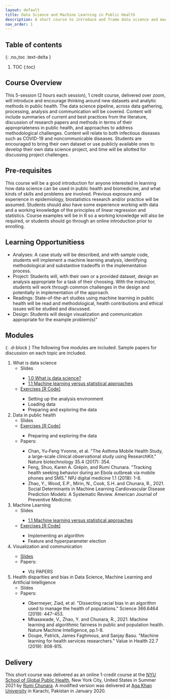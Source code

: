 ```yaml
---
layout: default
title: Data Science and Machine Learning in Public Health
description: A short course to introduce and frame data science and machine learning skills within the principles and priorities of public health.
nav_order: 1
---
```

## Table of contents
{: .no_toc .text-delta }

1. TOC
{:toc}

## Course Overview
This 5-session (2 hours each session), 1 credit course, delivered over zoom, will introduce and encourage thinking around new datasets and analytic  methods in public health. The data science pipeline, across data gathering, processing, analysis and communication will be covered. Content will include summaries of current and best practices from the literature, discussion of research papers and methods in terms of their appropriateness in public health, and approaches to address methodological challenges. Content will relate to both infectious diseases such as COVID-19 and noncommunicable diseases. Students are encouraged to bring their own dataset or use publicly available ones to develop their own data science project, and time will be allotted for discussing project challenges.

## Pre-requisites
This course will be a good introduction for anyone interested in learning how data science can be used in public health and biomedicine, and what kinds of skills and problems are involved. Previous exposure and experience in epidemiology, biostatistics research and/or practice will be assumed. Students should also have some experience working with data and a working knowledge of the principles of linear regression and statistics. Course examples will be in R so a working knowledge will also be required, or students should go through an online introduction prior to enrolling.

## Learning Opportunitiess
<ul>
<li>Analyses: A case study will be described, and with sample code, students will implement a machine learning analysis, identifying methodological and substantive tradeoffs in the implementation process.
</li>
<li>Project: Students will, with their own or a provided dataset, design an analysis appropriate for a task of their choosing. With the instructor, students will work through common challenges in the design and potentially in implementation of the approach.
</li>
<li>Readings: State-of-the-art studies using machine learning in public health will be read and methodological, health contributions and ethical issues will be studied and discussed.
</li>
<li>Design: Students will design visualization and communication appropriate for the example
problem(s)"
</li>
</ul>

## Modules
{: .d-block }
The following five modules are included. Sample papers for discussion on each topic are included.

<ol>
  <li>What is data science
    <ul>
      <li>Slides</li>
	<ul>
	  <li><a href="https://newclasses.nyu.edu/access/content/group/7a825336-b658-4bab-ac71-1fb475203187/dsmlph_module1_intros.pdf">1.0 What is data science?</a></li>
	  <li><a href="https://newclasses.nyu.edu/access/content/group/7a825336-b658-4bab-ac71-1fb475203187/dsmlph_module2_mlstat.pdf">1.1 Machine learning versus statistical approaches </a></li>
	</ul>     
      <li><a href="https://newclasses.nyu.edu/portal/site/7a825336-b658-4bab-ac71-1fb475203187/tool/f2baf468-bc79-413e-840c-74d2fc6f66f8?panel=Main#">Exercises [R Code]</a></li>
   	<ul>
          <li> Setting up the analysis environment </li>
          <li> Loading data </li>
          <li> Preparing and exploring the data </li>
        </ul>
    </ul>
  </li>
  <li>Data in public health
    <ul>
     <li>Slides</li>
     <li><a href="https://newclasses.nyu.edu/portal/site/7a825336-b658-4bab-ac71-1fb475203187/tool/f2baf468-bc79-413e-840c-74d2fc6f66f8?panel=Main#">Exercises [R Code]</a></li>
        <ul>
          <li> Preparing and exploring the data </li>
        </ul>
     <li>Papers:</li>
       <ul>
         <li> Chan, Yu-Feng Yvonne, et al. "The Asthma Mobile Health Study, a large-scale clinical observational
study using ResearchKit." Nature biotechnology 35.4 (2017): 354.</li>
         <li>Feng, Shuo, Karen A. Grépin, and Rumi Chunara. "Tracking health seeking behavior during an Ebola
outbreak via mobile phones and SMS." NPJ digital medicine 1.1 (2018): 1-8.</li>
         <li>Zhao, Y., Wood, E.P., Mirin, N., Cook, S.H. and Chunara, R., 2021. Social Determinants in Machine Learning Cardiovascular Disease Prediction Models: A Systematic Review. American Journal of Preventive Medicine.</li>
       </ul>
    </ul>
   </li>
   <li>Machine Learning
     <ul>
       <li>Slides</li>
        <ul>
         <li><a href="https://newclasses.nyu.edu/access/content/group/7a825336-b658-4bab-ac71-1fb475203187/dsmlph_module2_mlstat.pdf">1.1 Machine learning versus statistical approaches </a></li>
        </ul>
          <li><a href="https://newclasses.nyu.edu/portal/site/7a825336-b658-4bab-ac71-1fb475203187/tool/f2baf468-bc79-413e-840c-74d2fc6f66f8?panel=Main#">Exercises [R Code]</a></li>
            <ul>
              <li> Implementing an algorithm </li>
              <li> Feature and hyperparameter election</li>
        </ul>
      </ul>
   </li>   
   <li>Visualization and communication </li>
   <ul>
    <li><a href="https://newclasses.nyu.edu/access/content/group/7a825336-b658-4bab-ac71-1fb475203187/dsmlph_module7_vis.pdf">Slides</a></li>
    <li>Papers:</li>
      <ul>
       <li> VIz PAPERS</li>
      </ul>
   </ul>
  <li>Health disparities and bias in Data Science, Machine Learning and Artificial Intelligence
    <ul>
      <li>Slides</li>
      <li> Papers:</li>
        <ul>
	 <li> Obermeyer, Ziad, et al. "Dissecting racial bias in an algorithm used to manage the health of
populations." Science 366.6464 (2019): 447-453.</li>
	 <li>Mhasawade, V., Zhao, Y. and Chunara, R., 2021. Machine learning and algorithmic fairness in public and population health. Nature Machine Intelligence, pp.1-8.</li>
	 <li>Doupe, Patrick, James Faghmous, and Sanjay Basu. "Machine learning for health services
researchers." Value in Health 22.7 (2019): 808-815.</li>
	</ul>
     </ul>
   </li>
</ol>


## Delivery
This short course was delivered as an online 1-credit course at the [NYU School of Global Public Health](https://publichealth.nyu.edu), New York City, United States in Summer 2021 by <a href="https://rumichunara.github.io">Rumi Chunara</a>. A modified version was delivered at [Aga Khan University](https://aku.edu) in Karachi, Pakistan in January 2020. 

